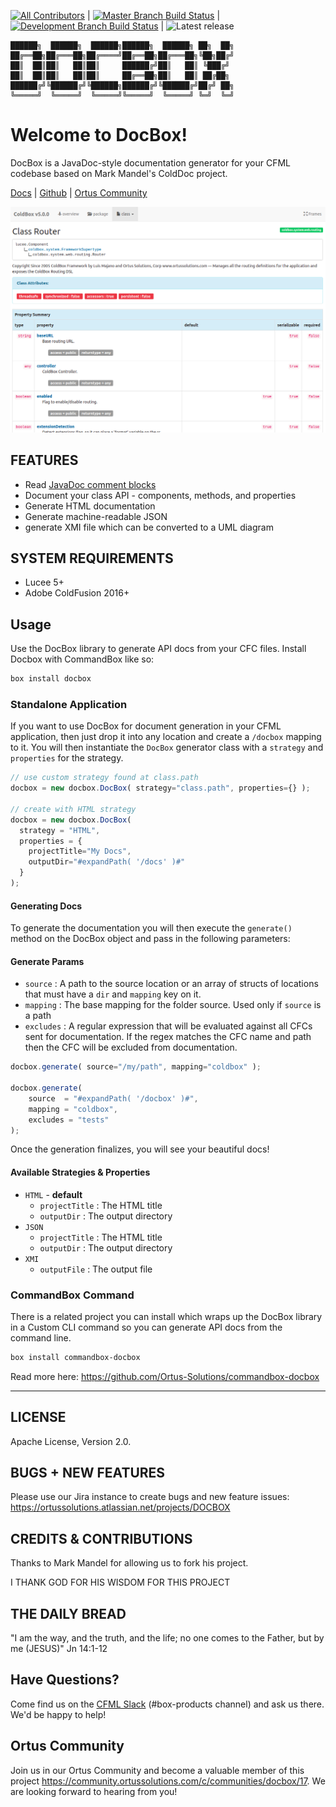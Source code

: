 [![All Contributors](https://img.shields.io/github/contributors/Ortus-Solutions/DocBox?style=flat-square)](https://github.com/michaelborn/DocBox/graphs/contributors)
|
[![Master Branch Build Status](https://img.shields.io/travis/Ortus-Solutions/DocBox/master.svg?style=flat-square&label=master)](https://travis-ci.org/Ortus-Solutions/DocBox) 
| 
[![Development Branch Build Status](https://img.shields.io/travis/Ortus-Solutions/DocBox/development.svg?style=flat-square&label=development)](https://travis-ci.org/Ortus-Solutions/DocBox)
|
![Latest release](https://img.shields.io/github/v/release/Ortus-Solutions/DocBox?style=flat-square)

```text
██████╗  ██████╗  ██████╗██████╗  ██████╗ ██╗  ██╗
██╔══██╗██╔═══██╗██╔════╝██╔══██╗██╔═══██╗╚██╗██╔╝
██║  ██║██║   ██║██║     ██████╔╝██║   ██║ ╚███╔╝ 
██║  ██║██║   ██║██║     ██╔══██╗██║   ██║ ██╔██╗ 
██████╔╝╚██████╔╝╚██████╗██████╔╝╚██████╔╝██╔╝ ██╗
╚═════╝  ╚═════╝  ╚═════╝╚═════╝  ╚═════╝ ╚═╝  ╚═╝
```

# Welcome to DocBox!

DocBox is a JavaDoc-style documentation generator for your CFML codebase based on Mark Mandel's ColdDoc project.

[Docs][1] | [Github][2] | [Ortus Community][3]

![Coldbox 5 Router class documentation, generated via DocBox](coldbox-5-router-documentation.png)

## FEATURES

* Read [JavaDoc comment blocks](https://www.oracle.com/technical-resources/articles/java/javadoc-tool.html#format)
* Document your class API - components, methods, and properties
* Generate HTML documentation
* Generate machine-readable JSON
* generate XMI file which can be converted to a UML diagram

## SYSTEM REQUIREMENTS

- Lucee 5+
- Adobe ColdFusion 2016+

## Usage

Use the DocBox library to generate API docs from your CFC files.  Install Docbox with CommandBox like so:

```bash
box install docbox
```  

### Standalone Application

If you want to use DocBox for document generation in your CFML application, then just drop it into any location and create a `/docbox` mapping to it.  You will then instantiate the `DocBox` generator class with a `strategy` and `properties` for the strategy.

```js
// use custom strategy found at class.path
docbox = new docbox.DocBox( strategy="class.path", properties={} );

// create with HTML strategy
docbox = new docbox.DocBox(
  strategy = "HTML",
  properties = { 
    projectTitle="My Docs", 
    outputDir="#expandPath( '/docs' )#"
  }
);
```

#### Generating Docs

To generate the documentation you will then execute the `generate()` method on the DocBox object and pass in the following parameters:

#### Generate Params

* `source` : A path to the source location or an array of structs of locations that must have a `dir` and `mapping` key on it.
* `mapping` : The base mapping for the folder source. Used only if `source` is a path
* `excludes` : A regular expression that will be evaluated against all CFCs sent for documentation.  If the regex matches the CFC name and path then the CFC will be excluded from documentation.


```js
docbox.generate( source="/my/path", mapping="coldbox" );

docbox.generate(
    source  = "#expandPath( '/docbox' )#",
    mapping = "coldbox",
    excludes = "tests"
);
```

Once the generation finalizes, you will see your beautiful docs!

#### Available Strategies & Properties

* `HTML` - **default**
  * `projectTitle` : The HTML title
  * `outputDir` : The output directory
* `JSON`
  * `projectTitle` : The HTML title
  * `outputDir` : The output directory
* `XMI`
  * `outputFile` : The output file

### CommandBox Command

There is a related project you can install which wraps up the DocBox library in a Custom CLI command so you can generate API docs from the command line.

```bash
box install commandbox-docbox
```
Read more here: https://github.com/Ortus-Solutions/commandbox-docbox

----

## LICENSE

Apache License, Version 2.0.

## BUGS + NEW FEATURES

Please use our Jira instance to create bugs and new feature issues: https://ortussolutions.atlassian.net/projects/DOCBOX

## CREDITS & CONTRIBUTIONS

Thanks to Mark Mandel for allowing us to fork his project.

I THANK GOD FOR HIS WISDOM FOR THIS PROJECT

## THE DAILY BREAD

"I am the way, and the truth, and the life; no one comes to the Father, but by me (JESUS)" Jn 14:1-12

[1]: https://docbox.ortusbooks.com/
[2]: https://github.com/Ortus-Solutions/DocBox
[3]: https://community.ortussolutions.com/c/communities/docbox/17

## Have Questions?

Come find us on the [CFML Slack](http://cfml-slack.herokuapp.com/) (#box-products channel) and ask us there.  We'd be happy to help!

## Ortus Community

Join us in our Ortus Community and become a valuable member of this project https://community.ortussolutions.com/c/communities/docbox/17. We are looking forward to hearing from you!
